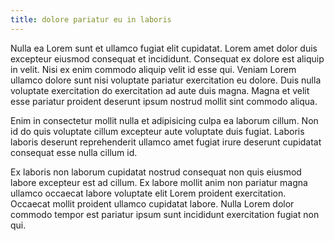 ```yaml
---
title: dolore pariatur eu in laboris
---
```


Nulla ea Lorem sunt et ullamco fugiat elit cupidatat. Lorem amet dolor duis excepteur eiusmod consequat et incididunt. Consequat ex dolore est aliquip in velit. Nisi ex enim commodo aliquip velit id esse qui. Veniam Lorem ullamco dolore sunt nisi voluptate pariatur exercitation eu dolore. Duis nulla voluptate exercitation do exercitation ad aute duis magna. Magna et velit esse pariatur proident deserunt ipsum nostrud mollit sint commodo aliqua.

Enim in consectetur mollit nulla et adipisicing culpa ea laborum cillum. Non id do quis voluptate cillum excepteur aute voluptate duis fugiat. Laboris laboris deserunt reprehenderit ullamco amet fugiat irure deserunt cupidatat consequat esse nulla cillum id.

Ex laboris non laborum cupidatat nostrud consequat non quis eiusmod labore excepteur est ad cillum. Ex labore mollit anim non pariatur magna ullamco occaecat labore voluptate elit Lorem proident exercitation. Occaecat mollit proident ullamco cupidatat labore. Nulla Lorem dolor commodo tempor est pariatur ipsum sunt incididunt exercitation fugiat non qui.